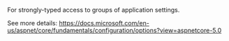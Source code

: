 ﻿For strongly-typed access to groups of application settings. 

See more details: https://docs.microsoft.com/en-us/aspnet/core/fundamentals/configuration/options?view=aspnetcore-5.0